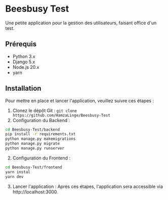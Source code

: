 # Beesbusy Test

Une petite application pour la gestion des utilisateurs, faisant office d'un test.

## Prérequis

- Python 3.x
- Django 5.x
- Node.js 20.x
- yarn

## Installation

Pour mettre en place et lancer l'application, veuillez suivre ces étapes :

1. Clonez le dépôt Git :
   `git clone https://github.com/HamzaLinge/Beesbusy-Test`
2. Configuration du Backend :

```bash
cd Beesbusy-Test/backend
pip install -r requirements.txt
python manage.py makemigrations
python manage.py migrate
python manage.py runserver
```

2. Configuration du Frontend :

```bash
cd Beesbusy-Test/frontend
yarn instal
yarn dev
```

3. Lancer l'application :
   Après ces étapes, l'application sera accessible via http://localhost:3000.
